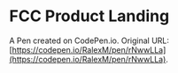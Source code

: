 # FCC Product Landing

A Pen created on CodePen.io. Original URL: [https://codepen.io/RalexM/pen/rNwwLLa](https://codepen.io/RalexM/pen/rNwwLLa).

